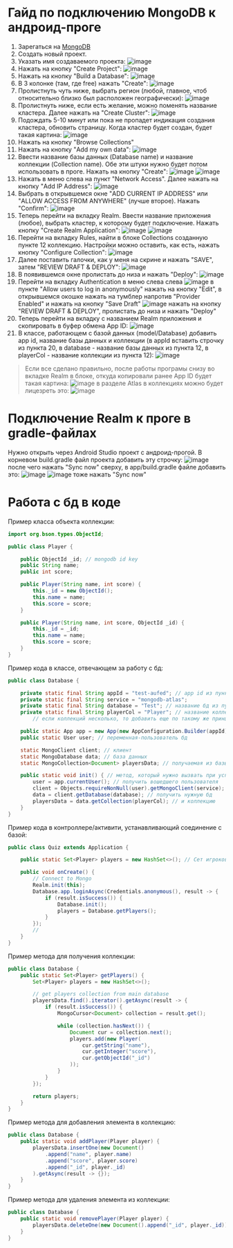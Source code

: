 # Гайд по подключению MongoDB к андроид-проге

1. Зарегаться на [MongoDB](https://www.mongodb.com/)
2. Создать новый проект.
3. Указать имя создаваемого проекта: ![image](docs/1.png)
4. Нажать на кнопку "Create Project": ![image](docs/2.png)
5. Нажать на кнопку "Build a Database": ![image](docs/3.png)
6. В 3 колонке (там, где free) нажать "Create": ![image](docs/4.png)
7. Пролистнуть чуть ниже, выбрать регион (любой, главное, чтоб относительно близко был расположен географически): 
![image](docs/5.png)
8. Пролистнуть ниже, если есть желание, можно поменять название кластера. Далее нажать на "Create Cluster": 
![image](docs/6.png)
9. Подождать 5-10 минут или пока не пропадет индикация создания кластера, обновить страницу. Когда кластер будет создан, 
будет такая картина: ![image](docs/7.png)
10. Нажать на кнопку "Browse Collections"
11. Нажать на кнопку "Add my own data": ![image](docs/8.png)
12. Ввести название базы данных (Database name) и название коллекции (Collection name). Обе эти штуки нужно будет потом 
использовать в проге. Нажать на кнопку "Create": ![image](docs/9.png) ![image](docs/10.png)
13. Нажать в меню слева на пункт "Network Access". Далее нажать на кнопку "Add IP Address": ![image](docs/11.png)
14. Выбрать в открывшемся окне "ADD CURRENT IP ADDRESS" или "ALLOW ACCESS FROM ANYWHERE" (лучше второе). Нажать 
"Confirm": ![image](docs/12.png)
15. Теперь перейти на вкладку Realm. Ввести название приложения (любое), выбрать кластер, к которому будет подключение. 
Нажать кнопку "Create Realm Application": ![image](docs/13.png) ![image](docs/14.png)
16. Перейти на вкладку Rules, найти в блоке Collections созданную пункте 12 коллекцию. Настройки можно оставить, как 
есть, нажать кнопку "Configure Collection": ![image](docs/15.png)
17. Далее поставить галочки, как у меня на скрине и нажать "SAVE", затем "REVIEW DRAFT & DEPLOY": ![image](docs/16.png)
18. В появившемся окне пролистать до низа и нажать "Deploy": ![image](docs/17.png)
19. Перейти на вкладку Authentication в меню слева слева ![image](docs/18.png)
в пункте "Allow users to log in anonymously" нажать на кнопку "Edit", в открывшемся окошке нажать на 
тумблер напротив "Provider Enabled" и нажать на кнопку "Save Draft" ![image](docs/19.png)
нажать на кнопку "REVIEW DRAFT & DEPLOY", пролистать до низа и нажать "Deploy"
20. Теперь перейти на вкладку с названием Realm приложения и скопировать в буфер обмена App ID: 
![image](docs/20.png)
21. В классе, работающем с базой данных (model/Database) добавить app id, название базы данных и 
коллекции (в appId вставить строчку из пункта 20, в database - название базы данных из пункта 12, 
в playerCol - название коллекции из пункта 12): ![image](docs/21.png)

> Если все сделано правильно, после работы програмы снизу во вкладке Realm в блоке, откуда копировали 
>ранее App ID будет такая картина: ![image](docs/22.png) в разделе Atlas в коллекциях можно будет лицезреть
>это: ![image](docs/23.png)

# Подключение Realm к проге в gradle-файлах
Нужно открыть через Android Studio проект с андроид-прогой. В корневом build.gradle файл проекта добавить эту 
строчку: ![image](docs/24.png)
после чего нажать "Sync now" сверху, в app/build.gradle файле добавить это: ![image](docs/25.png) ![image](docs/26.png)
тоже нажать "Sync now"

# Работа с бд в коде
Пример класса объекта коллекции:
```java
import org.bson.types.ObjectId;

public class Player {

    public ObjectId _id; // mongodb id key
    public String name;
    public int score;

    public Player(String name, int score) {
        this._id = new ObjectId();
        this.name = name;
        this.score = score;
    }

    public Player(String name, int score, ObjectId _id) {
        this._id = _id;
        this.name = name;
        this.score = score;
    }
}
```

Пример кода в классе, отвечающем за работу с бд:
```Java
public class Database {

    private static final String appId = "test-aufed"; // app id из пункта 20
    private static final String service = "mongodb-atlas";
    private static final String database = "Test"; // название бд из пунка 12
    private static final String playerCol = "Player"; // название коллекции из пункта 12
        // если коллекций несколько, то добавить еще по такому же принципу

    public static App app = new App(new AppConfiguration.Builder(appId).build()); // конфиг realm-a
    public static User user; // переменная-пользователь бд

    static MongoClient client; // клиент
    static MongoDatabase data; // база данных
    static MongoCollection<Document> playersData; // получаемая из базы коллекция

    public static void init() { // метод, который нужно вызвать при успешной аутентификации
        user = app.currentUser(); // получить вошедшего пользователя
        client = Objects.requireNonNull(user).getMongoClient(service); // получить его монго-клиент
        data = client.getDatabase(database); // получить нужную бд
        playersData = data.getCollection(playerCol); // и коллекцию
    }
}
```

Пример кода в контроллере/активити, устанавливающий соединение с базой:
```java
public class Quiz extends Application {

    public static Set<Player> players = new HashSet<>(); // Сет игроков

    public void onCreate() {
        // Connect to Mongo
        Realm.init(this);
        Database.app.loginAsync(Credentials.anonymous(), result -> {
            if (result.isSuccess()) {
                Database.init();
                players = Database.getPlayers();
            }
        });
        //
    }
}
```

Пример метода для получения коллекции:
```java
public class Database {
    public static Set<Player> getPlayers() {
        Set<Player> players = new HashSet<>();

        // get players collection from main database
        playersData.find().iterator().getAsync(result -> {
            if (result.isSuccess()) {
                MongoCursor<Document> collection = result.get();

                while (collection.hasNext()) {
                    Document cur = collection.next();
                    players.add(new Player(
                        cur.getString("name"),
                        cur.getInteger("score"),
                        cur.getObjectId("_id")
                    ));
                }
            }
        });

        return players;
    }
}
```

Пример метода для добавления элемента в коллекцию:
```java
public class Database {
    public static void addPlayer(Player player) {
        playersData.insertOne(new Document()
            .append("name", player.name)
            .append("score", player.score)
            .append("_id", player._id)
        ).getAsync(result -> {});
    }
}
```
Пример метода для удаления элемента из коллекции:
```java
public class Database {
    public static void removePlayer(Player player) {
        playersData.deleteOne(new Document().append("_id", player._id)).getAsync(result -> {});
    }
}
```
